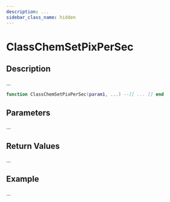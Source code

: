 ```yaml
---
description: ...
sidebar_class_name: hidden
---
```


# ClassChemSetPixPerSec

## Description

...

```lua
function ClassChemSetPixPerSec(param1, ...) --[[ ... ]] end
```

## Parameters

...

## Return Values

...

## Example

...

